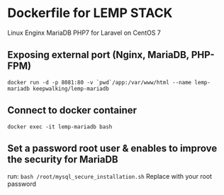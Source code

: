 # Dockerfile for LEMP STACK
Linux Enginx MariaDB PHP7 for Laravel on CentOS 7

## Exposing external port (Nginx, MariaDB, PHP-FPM)
```docker run -d -p 8081:80 -v `pwd`/app:/var/www/html --name lemp-mariadb keepwalking/lemp-mariadb```

## Connect to docker container
`docker exec -it lemp-mariadb bash`

## Set a password root user & enables to improve the security for MariaDB 
run: `bash /root/mysql_secure_installation.sh`
Replace with your root password